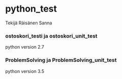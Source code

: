 # python_test
Tekijä Räisänen Sanna
### ostoskori_testi ja ostoskori_unit_test
python version 2.7

### ProblemSolving ja ProblemSolving_unit_test
python version 3.5
